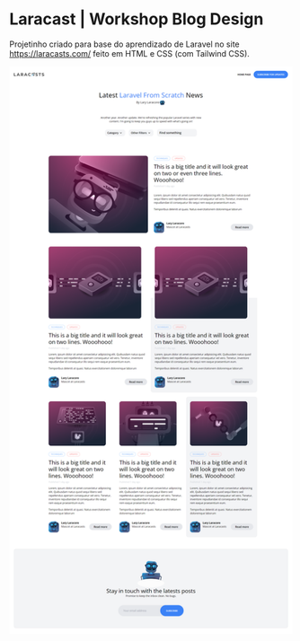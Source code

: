 # Laracast | Workshop Blog Design

Projetinho criado para base do aprendizado de Laravel no site https://laracasts.com/ feito em HTML e CSS (com Tailwind CSS).

![Página Inicial do projeto](https://github.com/seralterego/laracasts-blog-design/blob/main/blog-htmlcssonly/assets/images/screencapture.png)
